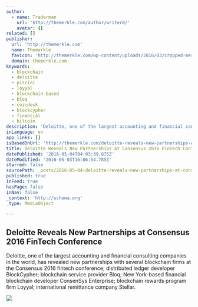 ```yaml
---
author:
  - name: Traderman
    url: 'http://themerkle.com/author/writer8/'
    avatar: {}
related: []
publisher:
  url: 'http://themerkle.com'
  name: Themerkle
  favicon: 'http://themerkle.com/wp-content/uploads/2016/03/cropped-merkle-white-1-192x192.png'
  domain: themerkle.com
keywords:
  - blockchain
  - deloitte
  - piscini
  - loyyal
  - blockchain-based
  - bloq
  - coindesk
  - blockcypher
  - financial
  - bitcoin
description: 'Deloitte, one of the largest accounting and financial consulting companies in the world, has revealed new partnerships with several blockchain firms at the Consensus 2016 fintech conference; distributed ledger developer BlockCypher; blockchain service provider Bloq; New York-based financial blockchain developer ConsenSys Enterprise; blockchain rewards program firm Loyyal; international remittance company Stellar.'
inLanguage: en
app_links: []
isBasedOnUrl: 'http://themerkle.com/deloitte-reveals-new-partnerships-at-consensus-2016-fintech-conference/'
title: Deloitte Reveals New Partnerships at Consensus 2016 FinTech Conference
datePublished: '2016-05-04T04:03:39.875Z'
dateModified: '2016-05-03T16:06:54.785Z'
starred: false
sourcePath: _posts/2016-05-04-deloitte-reveals-new-partnerships-at-consensus-2016-fintech.md
published: true
inFeed: true
hasPage: false
inNav: false
_context: 'http://schema.org'
_type: MediaObject

---
```

<article style=""><h1>Deloitte Reveals New Partnerships at Consensus 2016 FinTech Conference</h1><p>Deloitte, one of the largest accounting and financial consulting companies in the world, has revealed new partnerships with several blockchain firms at the Consensus 2016 fintech conference; distributed ledger developer BlockCypher; blockchain service provider Bloq; New York-based financial blockchain developer ConsenSys Enterprise; blockchain rewards program firm Loyyal; international remittance company Stellar.</p><img src="http://themerkle.com/wp-content/uploads/2016/05/shutterstock_308901950.jpg" /></article>
